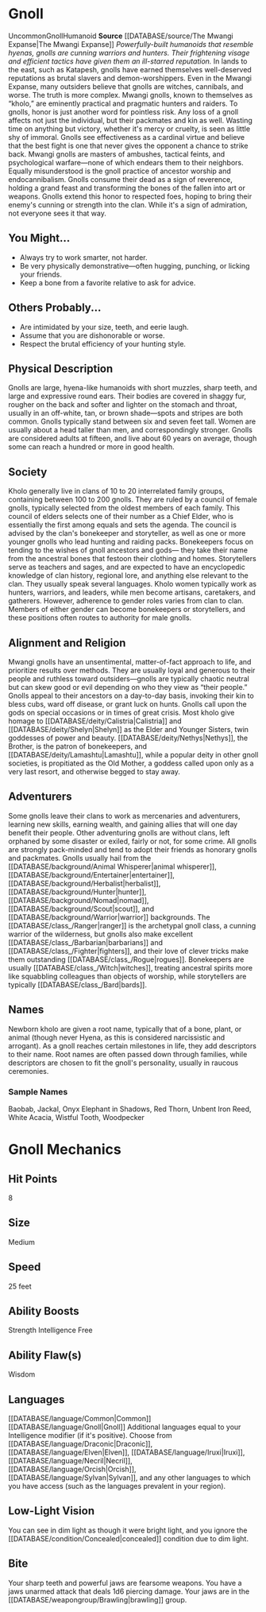 ﻿---
ability:
- Strength
- Intelligence
- Free
ability_boost:
- Strength
- Intelligence
- Free
ability_flaw:
- Wisdom
hp: '8'
id: '44'
land_speed: '25'
language:
- '[[DATABASE/language/Common|Common]]'
- '[[DATABASE/language/Gnoll|Gnoll]]'
max_speed: '25'
name: Gnoll
rarity: Uncommon
rus_type_level: null
size: Medium
source: '[[DATABASE/source/The Mwangi Expanse|The Mwangi Expanse]]'
speed:
- 25 feet
trait:
- '[[DATABASE/trait/Gnoll|Gnoll]]'
- '[[DATABASE/trait/Humanoid|Humanoid]]'
- '[[DATABASE/trait/Uncommon|Uncommon]]'
type: Ancestry
vision: Low-Light Vision

---
# Gnoll

<span class="trait-uncommon item-trait">Uncommon</span><span class="item-trait">Gnoll</span><span class="item-trait">Humanoid</span>
**Source** [[DATABASE/source/The Mwangi Expanse|The Mwangi Expanse]] 
_Powerfully-built humanoids that resemble hyenas, gnolls are cunning warriors and hunters. Their frightening visage and efficient tactics have given them an ill-starred reputation._
In lands to the east, such as Katapesh, gnolls have earned themselves well-deserved reputations as brutal slavers and demon-worshippers. Even in the Mwangi Expanse, many outsiders believe that gnolls are witches, cannibals, and worse. The truth is more complex.
 Mwangi gnolls, known to themselves as “kholo,” are eminently practical and pragmatic hunters and raiders. To gnolls, honor is just another word for pointless risk. Any loss of a gnoll affects not just the individual, but their packmates and kin as well. Wasting time on anything but victory, whether it's mercy or cruelty, is seen as little shy of immoral. Gnolls see effectiveness as a cardinal virtue and believe that the best fight is one that never gives the opponent a chance to strike back. Mwangi gnolls are masters of ambushes, tactical feints, and psychological warfare—none of which endears them to their neighbors.
 Equally misunderstood is the gnoll practice of ancestor worship and endocannibalism. Gnolls consume their dead as a sign of reverence, holding a grand feast and transforming the bones of the fallen into art or weapons. Gnolls extend this honor to respected foes, hoping to bring their enemy's cunning or strength into the clan. While it's a sign of admiration, not everyone sees it that way.

## You Might...

* Always try to work smarter, not harder.
* Be very physically demonstrative—often hugging, punching, or licking your friends.
* Keep a bone from a favorite relative to ask for advice.

## Others Probably...

* Are intimidated by your size, teeth, and eerie laugh.
* Assume that you are dishonorable or worse.
* Respect the brutal efficiency of your hunting style.

## Physical Description

Gnolls are large, hyena-like humanoids with short muzzles, sharp teeth, and large and expressive round ears. Their bodies are covered in shaggy fur, rougher on the back and softer and lighter on the stomach and throat, usually in an off-white, tan, or brown shade—spots and stripes are both common. Gnolls typically stand between six and seven feet tall. Women are usually about a head taller than men, and correspondingly stronger. Gnolls are considered adults at fifteen, and live about 60 years on average, though some can reach a hundred or more in good health.

## Society

Kholo generally live in clans of 10 to 20 interrelated family groups, containing between 100 to 200 gnolls. They are ruled by a council of female gnolls, typically selected from the oldest members of each family. This council of elders selects one of their number as a Chief Elder, who is essentially the first among equals and sets the agenda. The council is advised by the clan's bonekeeper and storyteller, as well as one or more younger gnolls who lead hunting and raiding packs.
 Bonekeepers focus on tending to the wishes of gnoll ancestors and gods— they take their name from the ancestral bones that festoon their clothing and homes. Storytellers serve as teachers and sages, and are expected to have an encyclopedic knowledge of clan history, regional lore, and anything else relevant to the clan. They usually speak several languages.
 Kholo women typically work as hunters, warriors, and leaders, while men become artisans, caretakers, and gatherers. However, adherence to gender roles varies from clan to clan. Members of either gender can become bonekeepers or storytellers, and these positions often routes to authority for male gnolls.

## Alignment and Religion

Mwangi gnolls have an unsentimental, matter-of-fact approach to life, and prioritize results over methods. They are usually loyal and generous to their people and ruthless toward outsiders—gnolls are typically chaotic neutral but can skew good or evil depending on who they view as “their people.”
 Gnolls appeal to their ancestors on a day-to-day basis, invoking their kin to bless cubs, ward off disease, or grant luck on hunts. Gnolls call upon the gods on special occasions or in times of great crisis. Most kholo give homage to [[DATABASE/deity/Calistria|Calistria]] and [[DATABASE/deity/Shelyn|Shelyn]] as the Elder and Younger Sisters, twin goddesses of power and beauty. [[DATABASE/deity/Nethys|Nethys]], the Brother, is the patron of bonekeepers, and [[DATABASE/deity/Lamashtu|Lamashtu]], while a popular deity in other gnoll societies, is propitiated as the Old Mother, a goddess called upon only as a very last resort, and otherwise begged to stay away.

## Adventurers

Some gnolls leave their clans to work as mercenaries and adventurers, learning new skills, earning wealth, and gaining allies that will one day benefit their people. Other adventuring gnolls are without clans, left orphaned by some disaster or exiled, fairly or not, for some crime. All gnolls are strongly pack-minded and tend to adopt their friends as honorary gnolls and packmates.
 Gnolls usually hail from the [[DATABASE/background/Animal Whisperer|animal whisperer]], [[DATABASE/background/Entertainer|entertainer]], [[DATABASE/background/Herbalist|herbalist]], [[DATABASE/background/Hunter|hunter]], [[DATABASE/background/Nomad|nomad]], [[DATABASE/background/Scout|scout]], and [[DATABASE/background/Warrior|warrior]] backgrounds. The [[DATABASE/class_/Ranger|ranger]] is the archetypal gnoll class, a cunning warrior of the wilderness, but gnolls also make excellent [[DATABASE/class_/Barbarian|barbarians]] and [[DATABASE/class_/Fighter|fighters]], and their love of clever tricks make them outstanding [[DATABASE/class_/Rogue|rogues]]. Bonekeepers are usually [[DATABASE/class_/Witch|witches]], treating ancestral spirits more like squabbling colleagues than objects of worship, while storytellers are typically [[DATABASE/class_/Bard|bards]].

## Names

Newborn kholo are given a root name, typically that of a bone, plant, or animal (though never Hyena, as this is considered narcissistic and arrogant). As a gnoll reaches certain milestones in life, they add descriptors to their name. Root names are often passed down through families, while descriptors are chosen to fit the gnoll's personality, usually in raucous ceremonies.

### Sample Names

Baobab, Jackal, Onyx Elephant in Shadows, Red Thorn, Unbent Iron Reed, White Acacia, Wistful Tooth, Woodpecker

# Gnoll Mechanics

## Hit Points

8

## Size

Medium

## Speed

25 feet

## Ability Boosts

Strength
Intelligence
Free

## Ability Flaw(s)

Wisdom

## Languages

[[DATABASE/language/Common|Common]]
[[DATABASE/language/Gnoll|Gnoll]]
Additional languages equal to your Intelligence modifier (if it's positive). Choose from [[DATABASE/language/Draconic|Draconic]], [[DATABASE/language/Elven|Elven]], [[DATABASE/language/Iruxi|Iruxi]], [[DATABASE/language/Necril|Necril]], [[DATABASE/language/Orcish|Orcish]], [[DATABASE/language/Sylvan|Sylvan]], and any other languages to which you have access (such as the languages prevalent in your region).

## Low-Light Vision

You can see in dim light as though it were bright light, and you ignore the [[DATABASE/condition/Concealed|concealed]] condition due to dim light.

## Bite

Your sharp teeth and powerful jaws are fearsome weapons. You have a jaws unarmed attack that deals 1d6 piercing damage. Your jaws are in the [[DATABASE/weapongroup/Brawling|brawling]] group.